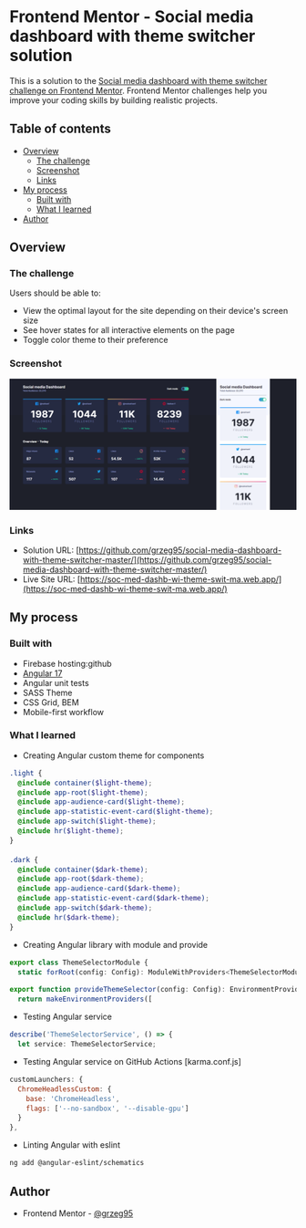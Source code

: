 # Frontend Mentor - Social media dashboard with theme switcher solution

This is a solution to the [Social media dashboard with theme switcher challenge on Frontend Mentor](https://www.frontendmentor.io/challenges/social-media-dashboard-with-theme-switcher-6oY8ozp_H). Frontend Mentor challenges help you improve your coding skills by building realistic projects.

## Table of contents

- [Overview](#overview)
  - [The challenge](#the-challenge)
  - [Screenshot](#screenshot)
  - [Links](#links)
- [My process](#my-process)
  - [Built with](#built-with)
  - [What I learned](#what-i-learned)
- [Author](#author)

## Overview

### The challenge

Users should be able to:

- View the optimal layout for the site depending on their device's screen size
- See hover states for all interactive elements on the page
- Toggle color theme to their preference

### Screenshot

![](./screenshot.png)

### Links

- Solution URL: [https://github.com/grzeg95/social-media-dashboard-with-theme-switcher-master/](https://github.com/grzeg95/social-media-dashboard-with-theme-switcher-master/)
- Live Site URL: [https://soc-med-dashb-wi-theme-swit-ma.web.app/](https://soc-med-dashb-wi-theme-swit-ma.web.app/)

## My process

### Built with

- Firebase hosting:github
- [Angular 17](https://angular.dev/)
- Angular unit tests
- SASS Theme
- CSS Grid, BEM
- Mobile-first workflow

### What I learned

- Creating Angular custom theme for components

```scss
.light {
  @include container($light-theme);
  @include app-root($light-theme);
  @include app-audience-card($light-theme);
  @include app-statistic-event-card($light-theme);
  @include app-switch($light-theme);
  @include hr($light-theme);
}

.dark {
  @include container($dark-theme);
  @include app-root($dark-theme);
  @include app-audience-card($dark-theme);
  @include app-statistic-event-card($dark-theme);
  @include app-switch($dark-theme);
  @include hr($dark-theme);
}
```

- Creating Angular library with module and provide

```ts
export class ThemeSelectorModule {
  static forRoot(config: Config): ModuleWithProviders<ThemeSelectorModule> {
```

```ts
export function provideThemeSelector(config: Config): EnvironmentProviders {
  return makeEnvironmentProviders([
```

- Testing Angular service

```ts
describe('ThemeSelectorService', () => {
  let service: ThemeSelectorService;
```

- Testing Angular service on GitHub Actions [karma.conf.js]

```js
customLaunchers: {
  ChromeHeadlessCustom: {
    base: 'ChromeHeadless',
    flags: ['--no-sandbox', '--disable-gpu']
  }
},
```

- Linting Angular with eslint

```bash
ng add @angular-eslint/schematics
```

## Author

- Frontend Mentor - [@grzeg95](https://www.frontendmentor.io/profile/grzeg95/)

